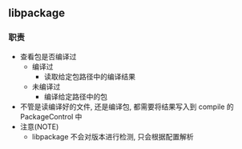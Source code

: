## libpackage
### 职责
- 查看包是否编译过
	- 编译过
		- 读取给定包路径中的编译结果
	- 未编译过
		- 编译给定路径中的包
- 不管是读编译好的文件, 还是编译包, 都需要将结果写入到 compile 的 PackageControl 中
- 注意(NOTE)
	- libpackage 不会对版本进行检测, 只会根据配置解析

